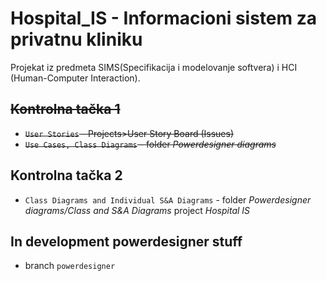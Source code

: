 # Hospital_IS - Informacioni sistem za privatnu kliniku

Projekat iz predmeta SIMS(Specifikacija i modelovanje softvera) i HCI (Human-Computer Interaction).

## ~~Kontrolna tačka 1~~
* ~~`User Stories` - Projects>User Story Board (Issues)~~
* ~~`Use Cases, Class Diagrams` - folder *Powerdesigner diagrams*~~

## Kontrolna tačka 2
* `Class Diagrams and Individual S&A Diagrams` - folder *Powerdesigner diagrams/Class and S&A Diagrams* project *Hospital IS*

## In development powerdesigner stuff
* branch `powerdesigner`
